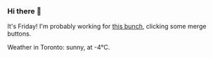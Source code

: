 ### Hi there :wave:

It's Friday! I'm probably working for [this bunch](https://github.com/kohofinancial), clicking some merge buttons.

Weather in Toronto: sunny, at -4°C.
